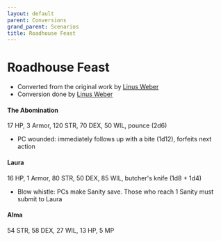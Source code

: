 ```yaml
---
layout: default
parent: Conversions
grand_parent: Scenarios
title: Roadhouse Feast
---
```


# Roadhouse Feast
- Converted from the original work by [Linus Weber](https://linuz.itch.io/roadhouse-feast)
- Conversion done by [Linus Weber](https://linuz.itch.io)

#### The Abomination
17 HP, 3 Armor, 120 STR, 70 DEX, 50 WIL, pounce (2d6)
- PC wounded: immediately follows up with a bite (1d12), forfeits next action

#### Laura
16 HP, 1 Armor, 80 STR, 50 DEX, 85 WIL, butcher's knife (1d8 + 1d4)
- Blow whistle: PCs make Sanity save. Those who reach 1 Sanity must submit to Laura

#### Alma
54 STR, 58 DEX, 27 WIL, 13 HP, 5 MP